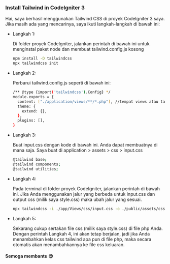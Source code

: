 ### Install Tailwind in CodeIgniter 3 

Hai,
saya berhasil menggunakan Tailwind CSS di proyek CodeIgniter 3 saya. Jika masih ada yang mencarinya, saya ikuti langkah-langkah di bawah ini:

- Langkah 1:

  Di folder proyek CodeIgniter, jalankan perintah di bawah ini untuk menginstal paket node dan membuat tailwind.config.js kosong

  ```bash
  npm install -D tailwindcss
  npx tailwindcss init
  ```
  
- Langkah 2:

  Perbarui  tailwind.config.js seperti di bawah ini:

  ```bash
  /** @type {import('tailwindcss').Config} */
  module.exports = {
    content: ["./application/views/**/*.php"], //tempat views atau tampilan web
    theme: {
      extend: {},
    },
    plugins: [],
  }
  ```
  
- Langkah 3:

  Buat input.css dengan kode di bawah ini. Anda dapat membuatnya di mana saja. Saya buat di application > assets > css > input.css

  ```bash
  @tailwind base;
  @tailwind components;
  @tailwind utilities;
  ```
  
- Langkah 4:

  Pada terminal di folder proyek CodeIgniter, jalankan perintah di bawah ini. Jika Anda menggunakan jalur yang berbeda untuk input.css dan output css (milik saya style.css) maka ubah jalur yang sesuai.

  ```bash
  npx tailwindcss -i ./app/Views/css/input.css -o ./public/assets/css/styles.css --watch
  ```
  
- Langkah 5:
 
  Sekarang cukup sertakan file css (milik saya style.css) di file php Anda. Dengan perintah Langkah 4, ini akan tetap berjalan, jadi jika Anda menambahkan kelas css tailwind apa pun di file php, maka secara otomatis akan menambahkannya ke file css keluaran.

#### Semoga membantu 😊
